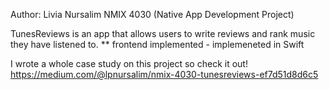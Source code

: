 Author: Livia Nursalim
NMIX 4030 (Native App Development Project)

TunesReviews is an app that allows users to write reviews and rank music they have listened to.
  ** frontend implemented - implemeneted in Swift

  I wrote a whole case study on this project so check it out!
  https://medium.com/@lpnursalim/nmix-4030-tunesreviews-ef7d51d8d6c5
